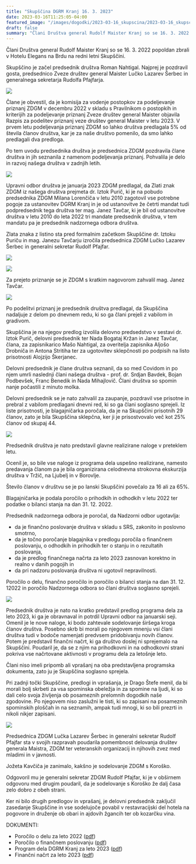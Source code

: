 ```yaml
---
title: "Skupščina DGRM Kranj 16. 3. 2023" 
date: 2023-03-16T11:25:05-04:00
featured_image: "/images/dogodki/2023-03-16_skupscina/2023-03-16_skupscina_7.jpeg"
draft: false
summary: "Člani Društva general Rudolf Maister Kranj so se 16. 3. 2022 popoldan zbrali v Hotelu Elegans na Brdu na redni letni Skupščini."
---
```


Člani Društva general Rudolf Maister Kranj so se 16. 3. 2022 popoldan zbrali v Hotelu Elegans na Brdu na redni letni Skupščini. 

Skupščino je začel predsednik društva Roman Nahtigal. Najprej je pozdravil gosta, predsednico Zveze društev general Maister Lučko Lazarev Šerbec in generalnega sekretarja Rudolfa Pfajfarja. 

![](/images/dogodki/2023-03-16_skupscina/2023-03-16_skupscina_1.jpeg " ")

Člane je obvestil, da je komisija za vodenje postopkov za podeljevanje priznanj  ZDGM v decembru 2022 v skladu s Pravilnikom o postopkih in kriterijih za podeljevanje priznanj Zveze društev general Maister objavila Razpis za podelitev priznanj veze društev general Maister v letu 2023. V prvem letu podeljevanja priznanj ZDGM so lahko društva predlagala 5% od števila članov društva, kar je za naše društvo pomenilo, da smo lahko predlagali dva predloga. 

Po tem uvodu predsednika društva je predsednica ZDGM pozdravila člane društva in jih seznanila z namenom podeljevanja priznanj. Pohvalila je delo in razvoj našega društva v zadnjih letih. 

![](/images/dogodki/2023-03-16_skupscina/2023-03-16_skupscina_2.jpeg " ")

Upravni odbor društva je januarja 2023 ZDGM predlagal, da Zlati znak ZDGM iz našega društva prejmeta dr. Iztok Purič, ki je na pobudo predsednika  ZDGM Milana  Lorenčiča v letu 2010 zagotovil  vse potrebne pogoje za ustanovitev DGRM Kranj in je od ustanovitve že četrti mandat tudi podpredsednik tega društva ter mag. Janez Tavčar, ki je bil od ustanovitve društva v letu 2010 do leta 2022 tri mandate predsednik društva, v tem mandatu pa je predsednik nadzornega odbora društva.  

Zlata znaka z listino sta pred formalnim začetkom Skupščine dr. Iztoku Puriču in mag. Janezu Tavčarju izročila predsednica ZDGM Lučko Lazarev Šerbec in generalni sekretar Rudolf Pfajfar.

![](/images/dogodki/2023-03-16_skupscina/2023-03-16_skupscina_3.jpeg " ")

![](/images/dogodki/2023-03-16_skupscina/2023-03-16_skupscina_4.jpeg " ")

Za prejeto priznanje se je ZDGM s kratkim nagovorom zahvalil mag. Janez Tavčar. 

![](/images/dogodki/2023-03-16_skupscina/2023-03-16_skupscina_5.jpeg " ")

Po podelitvi priznanj je predsednik društva predlagal, da Skupščina nadaljuje z delom po dnevnem redu, ki so ga člani prejeli z vabilom in gradivom. 

Skupščina je na njegov predlog izvolila delovno predsedstvo v sestavi dr. Iztok Purič, delovni predsednik ter Nada Bogataj Kržan in Janez Tavčar, člana, za zapisnikarico Mašo Nahtigal, za overitelja zapisnika Aljošo Drobniča in Antona Stritiha ter za ugotovitev sklepčnosti po podpisih na listo prisotnosti Alojzijo Škerjanec. 

Delovni predsednik je člane društva seznanil, da so med Covidom in po njem umrli naslednji člani našega društva - prof. dr. Srdjan Bavdek, Bojan Podbevšek, Franc Benedik in Nada Mihajlovič. 
Člani društva so spomin nanje počastili z minuto molka.

Delovni predsednik se je nato zahvalil za zaupanje,  pozdravil vse prisotne in prebral z vabilom predlagani dnevni red, ki so ga člani soglasno sprejeli. 
Iz liste prisotnosti, je blagajničarka poročala, da je na Skupščini prisotnih 29 članov, zato je bila Skupščina sklepčna, ker ji je prisostvovalo več kot 25% članov od skupaj 44. 

![](/images/dogodki/2023-03-16_skupscina/2023-03-16_skupscina_6.jpeg " ")

Predsednik društva je nato predstavil glavne realizirane naloge v preteklem letu. 

Ocenil je, so bile vse naloge iz programa dela uspešno realizirane, namesto predavanja članom pa je bila organizirana celodnevna strokovna ekskurzija društva v Tržič, na Ljubelj in v Borovlje. 

Število članov v društvu se je po lanski Skupščini povečalo za 16 ali za  65%.
 
Blagajničarka je podala poročilo o prihodkih in odhodkih v letu 2022 ter podatke o bilanci stanja na dan 31. 12. 2022. 

Predsednik nadzornega odbora je poročal, da Nadzorni odbor ugotavlja: 
- da je finančno poslovanje društva v skladu s SRS, zakonito in poslovno smotrno,
- da je točno poročanje blagajnika v predlogu poročila o finančnem poslovanju, o odhodkih in prihodkih ter o stanju in o rezultatih poslovanja,
- da je predlog finančnega načrta za leto 2023 zasnovan korektno in realno v danih pogojih in
- da pri nadzoru poslovanja društva ni ugotovil nepravilnosti. 

Poročilo o delu, finančno poročilo in poročilo o bilanci  stanja na dan 31. 12. 12022 in poročilo Nadzornega odbora so člani društva soglasno sprejeli.

![](/images/dogodki/2023-03-16_skupscina/2023-03-16_skupscina_7.jpeg " ")

Predsednik društva je nato na kratko predstavil predlog programa dela za leto 2023, ki ga je obravnaval in potrdil Upravni odbor na januarski seji. 
Omenil je le nove naloge, ki bodo zahtevale sodelovanje širšega kroga članov društva. Posebno skrb bi morali po njegovem mnenju vsi člani društva tudi v bodoče namenjati predvsem pridobivanju novih članov.
Potem je predstavil finančni načrt, ki ga društvo doslej ni sprejemalo na Skupščini. Poudaril je, da se z njim na prihodkovni in na odhodkovni strani pokriva vse načrtovane aktivnosti v programu dela za letošnje leto.

Člani niso imeli pripomb ali vprašanj na oba predstavljena programska dokumenta, zato ju je Skupščina soglasno sprejela.

Pri zadnji točki Skupščine, predlogi in vprašanja, je Drago Štefe menil, da bi morali bolj skrbeti za vsa spominska obeležja in za spomine na ljudi, ki so dali celo svoja življenja ob posameznih prelomnih dogodkih naše zgodovine. Po njegovem niso zaslužni le tisti, ki so zapisani na posameznih spominskih ploščah in na  seznamih, ampak tudi mnogi, ki so bili prezrti in nikoli nikjer zapisani.

![](/images/dogodki/2023-03-16_skupscina/2023-03-16_skupscina_8.jpeg " ")

Predsednica ZDGM Lučka Lazarev Šerbec in generalni sekretar Rudolf Pfajfar sta v svojih razpravah poudarila pomembnost delovanja društev generala Maistra, ZDGM ter veteranskih organizacij in njihovih zvez med mladimi in v javnosti. 

Jožeta Kavčiča je zanimalo, kakšno je sodelovanje ZDGM s Koroško. 

Odgovoril mu je generalni sekretar ZDGM Rudolf Pfajfar, ki je v obširnem odgovoru med drugim poudaril, da je sodelovanje s Koroško že dalj časa zelo dobro z obeh strani. 

Ker ni bilo drugih predlogov in vprašanj, je delovni predsednik zaključil zasedanje Skupščine in vse sodelujoče povabil v restavracijski del hotela na pogovore in druženje ob obari in ajdovih žgancih ter ob kozarčku vina.

DOKUMENTI:
- Poročilo o delu za leto 2022 ([pdf](/Porocilo-o-delu-DGRM-Kranj-v-letu-2022.pdf))
- Poročilo o finančnem poslovanju ([pdf](/Porocilo-o-prihodkih-in-odhodkih-DGRM-Kranj-v-letu-2022.pdf))
- Program dela DGRM Kranj za leto 2023 ([pdf](/Program-dela-DGRM-Kranj-za-leto-2023.pdf))
- Finančni načrt za leto 2023 ([pdf](/Financni-nacrt-DGRM-Kranj-za-leto-2023.pdf))